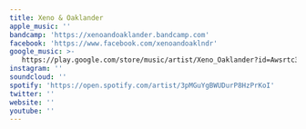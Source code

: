 ```yaml
---
title: Xeno & Oaklander
apple_music: ''
bandcamp: 'https://xenoandoaklander.bandcamp.com'
facebook: 'https://www.facebook.com/xenoandoaklndr'
google_music: >-
   https://play.google.com/store/music/artist/Xeno_Oaklander?id=Awsrtc3yixmpzg4ehkfpcjavn3y
instagram: ''
soundcloud: ''
spotify: 'https://open.spotify.com/artist/3pMGuYgBWUDurP8HzPrKoI'
twitter: ''
website: ''
youtube: ''
---
```

